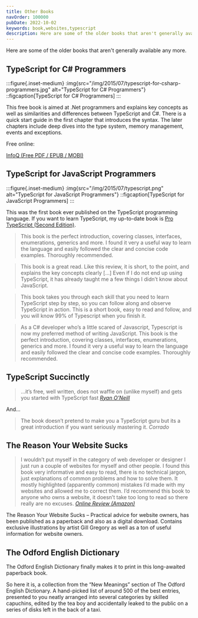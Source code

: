 ```yaml
---
title: Other Books
navOrder: 100000
pubDate: 2022-10-02
keywords: book,websites,typescript
description: Here are some of the older books that aren't generally available any more.
---
```


Here are some of the older books that aren't generally available any more.

## TypeScript for C# Programmers

:::figure{.inset-medium}
:img{src="/img/2015/07/typescript-for-csharp-programmers.jpg" alt="TypeScript for C# Programmers"}
::figcaption[TypeScript for C# Programmers]
:::

This free book is aimed at .Net programmers and explains key concepts as well as similarities and differences between TypeScript and C#. There is a quick start guide in the first chapter that introduces the syntax. The later chapters include deep dives into the type system, memory management, events and exceptions.

Free online:

[InfoQ (Free PDF / EPUB / MOBI)](https://www.infoq.com/minibooks/typescript-c-sharp-programmers)

## TypeScript for JavaScript Programmers


:::figure{.inset-medium}
:img{src="/img/2015/07/typescript.png" alt="TypeScript for JavaScript Programmers"}
::figcaption[TypeScript for JavaScript Programmers]
:::

This was the first book ever published on the TypeScript programming language. If you want to learn TypeScript, my up-to-date book is [Pro TypeScript (Second Edition)](/publications/pro-typescript/).

> This book is the perfect introduction, covering classes, interfaces, enumerations, generics and more. I found it very a useful way to learn the language and easily followed the clear and concise code examples. Thoroughly recommended.

> This book is a great read. Like this review, it is short, to the point, and explains the key concepts clearly \[…\] Even if I do not end up using TypeScript, it has already taught me a few things I didn’t know about JavaScript.

> This book takes you through each skill that you need to learn TypeScript step by step, so you can follow along and observe TypeScript in action. This is a short book, easy to read and follow, and you will know 99% of Typescript when you finish it.

> As a C# developer who’s a little scared of Javascript, Typescript is now my preferred method of writing JavaScript. This book is the perfect introduction, covering classes, interfaces, enumerations, generics and more. I found it very a useful way to learn the language and easily followed the clear and concise code examples. Thoroughly recommended.

## TypeScript Succinctly

> …it’s free, well written, does not waffle on (unlike myself) and gets you started with TypeScript fast <cite>[Ryan O’Neill](http://ryanoneill.com/typescript-succintly/)</cite>

And…

> The book doesn’t pretend to make you a TypeScript guru but its a great introduction if you want seriously mastering it. <cite>Corrado</cite>

## The Reason Your Website Sucks

> I wouldn’t put myself in the category of web developer or designer I just run a couple of websites for myself and other people. I found this book very informative and easy to read, there is no technical jargon, just explanations of common problems and how to solve them. It mostly highlighted (apparently common) mistakes I’d made with my websites and allowed me to correct them. I’d recommend this book to anyone who owns a website, it doesn’t take too long to read so there really are no excuses. <cite>[Online Review (Amazon)](https://www.amazon.co.uk/review/R18KRLCLB771DJ/)</cite>

The Reason Your Website Sucks – Practical advice for website owners, has been published as a paperback and also as a digital download. Contains exclusive illustrations by artist Gill Gregory as well as a ton of useful information for website owners.

## The Odford English Dictionary

The Odford English Dictionary finally makes it to print in this long-awaited paperback book.

So here it is, a collection from the “New Meanings” section of The Odford English Dictionary. A hand-picked list of around 500 of the best entries, presented to you neatly arranged into several categories by skilled capuchins, edited by the tea boy and accidentally leaked to the public on a series of disks left in the back of a taxi.